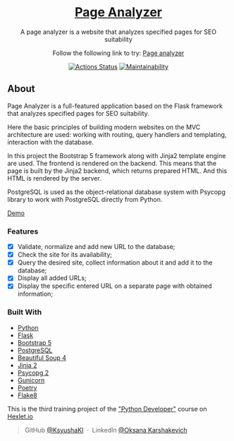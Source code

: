<div align="center">
<h1><a href="https://page-analyzer-83.up.railway.app/">Page Analyzer</a></h1>
<p>A page analyzer is a website that analyzes specified pages for SEO suitability</p>
<p>Follow the following link to try: <a href="https://page-analyzer-83.up.railway.app/">Page analyzer</a></p>

[![Actions Status](https://github.com/KsyushaKI/page-analyzer/workflows/hexlet-check/badge.svg)](https://github.com/KsyushaKI/page-analyzer/actions)
[![Maintainability](https://api.codeclimate.com/v1/badges/ebf683019d6c00bdf95c/maintainability)](https://codeclimate.com/github/KsyushaKI/page-analyzer/maintainability)

</div>


## About

Page Analyzer is a full-featured application based on the Flask framework that analyzes specified pages for SEO suitability. 

Here the basic principles of building modern websites on the MVC architecture are used: working with routing, query handlers and templating, interaction with the database.

In this project the Bootstrap 5 framework along with Jinja2 template engine are used. The frontend is rendered on the backend. This means that the page is built by the Jinja2 backend, which returns prepared HTML. And this HTML is rendered by the server.

PostgreSQL is used as the object-relational database system with Psycopg library to work with PostgreSQL directly from Python.

[Demo](https://page-analyzer-83.up.railway.app/)

### Features

* [X] Validate, normalize and add new URL to the database;
* [X] Check the site for its availability;
* [X] Query the desired site, collect information about it and add it to the database;
* [X] Display all added URLs;
* [X] Display the specific entered URL on a separate page with obtained information;

### Built With

* [Python](https://www.python.org/)
* [Flask](https://flask.palletsprojects.com/en/2.2.x/)
* [Bootstrap 5](https://getbootstrap.com/)
* [PostgreSQL](https://www.postgresql.org/)
* [Beautiful Soup 4](https://www.crummy.com/software/BeautifulSoup/)
* [Jinja 2](https://palletsprojects.com/p/jinja/)
* [Psycopg 2](https://www.psycopg.org/)
* [Gunicorn](https://gunicorn.org/)
* [Poetry](https://python-poetry.org/)
* [Flake8](https://flake8.pycqa.org/en/latest/)

This is the third training project of the ["Python Developer"](https://ru.hexlet.io/programs/python) course on [Hexlet.io](https://hexlet.io)

> GitHub [@KsyushaKI](https://github.com/KsyushaKI) &nbsp;&middot;&nbsp;
> LinkedIn [@Oksana Karshakevich](https://www.linkedin.com/in/oksana-karshakevich/)
